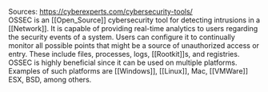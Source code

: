 Sources:
https://cyberexperts.com/cybersecurity-tools/
\
OSSEC is an [[Open_Source]] cybersecurity tool for detecting intrusions in a [[Network]]. It is capable of providing real-time analytics to users regarding the security events of a system. Users can configure it to continually monitor all possible points that might be a source of unauthorized access or entry. These include files, processes, logs, [[Rootkit]]s, and registries. OSSEC is highly beneficial since it can be used on multiple platforms. Examples of such platforms are [[Windows]], [[Linux]], Mac, [[VMWare]] ESX, BSD, among others.
